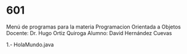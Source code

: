 # 601

Menú de programas para la materia Programacion Orientada a Objetos
Docente: Dr. Hugo Ortiz Quiroga
Alumno: David Hernández Cuevas

1.- HolaMundo.java